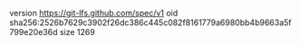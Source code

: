 version https://git-lfs.github.com/spec/v1
oid sha256:2526b7629c3902f26dc386c445c082f8161779a6980bb4b9663a5f799e20e36d
size 1269
